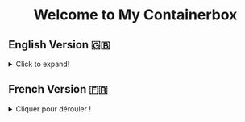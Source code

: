 <h1 align="center">Welcome to My Containerbox</h1>

## English Version 🇬🇧 

<details>

<summary>Click to expand!</summary>
 
 Bienvenue dans la version francaise de ce projet
 
 * Download the script.

* change the file permission with 777 

    ` ` ` sudo chmod 777 firstscript.sh ` ` ` 

* Run the script with sudo.  

   ` ` ` sudo ./firstscript.sh ` ` ` 

* Latest current version with respective OS's of docker will be installed.

 ## Prerequisite:
    * Ubuntu OS.
 
 
 
</details>


## French Version 🇫🇷

<details>

<summary>Cliquer pour dérouler !</summary>
 
 Bienvenue dans la version francaise de ce projet
 
 * Télécharger le script.

* changer la permission du fichier 777 

    ` ` ` sudo chmod 777 firstscript.sh ` ` ` 

* Démarrer le script avec sudo   

   ` ` ` sudo ./firstscript.sh ` ` ` 

* Latest current version with respective OS's of containerbox will be installed.

 ## Prerequisite:
    * Ubuntu OS.
 
 
 
</details>

 
